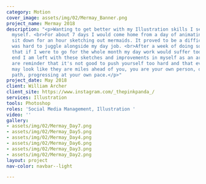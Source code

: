 ```yaml
---
category: Motion
cover_image: assets/img/02/Mermay_Banner.png
project_name: Mermay 2018
description: "<p>Wanting to get better with my Illustration skills I set out to challenge
  myself. <br>For about 7 days I would come home from a day of animating at work and
  sit down for an hour sketching out mermaids. It proved to be a difficult task that
  was hard to juggle alongside my day job. <br>After a week of doing so I decided
  that if I were to go for the whole month my day work would suffer too much. In the
  end I am left with these sketches and improvements in myself as an artist. The mermaids
  are reminder that it's not good to push yourself too hard and that even though others
  may look like they are miles ahead of you, you are your own person, on your own
  path, progressing at your own pace.</p>"
project_date: May 2018
client: William Archer
client_site: https://www.instagram.com/_thepinkpanda_/
services: Illustration
tools: Photoshop
roles: 'Social Media Management, Illustration '
video: ''
gallery:
- assets/img/02/Mermay_Day7.png
- assets/img/02/Mermay_Day5.png
- assets/img/02/Mermay_Day4.png
- assets/img/02/Mermay_Day6.png
- assets/img/02/Mermay_Day3.png
- assets/img/02/Mermay_Day2.png
layout: project
nav-color: navbar--light

---
```

